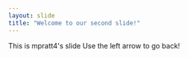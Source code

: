 ```yaml
---
layout: slide
title: "Welcome to our second slide!"
---
```

This is mpratt4's slide
Use the left arrow to go back!
